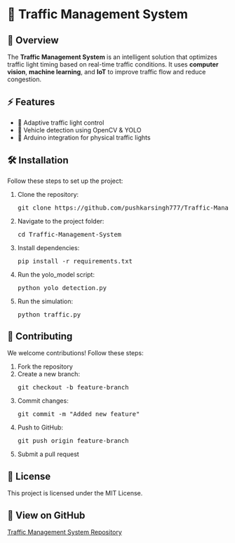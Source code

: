 <!DOCTYPE html>
<html lang="en">
<head>
    <meta charset="UTF-8">
    <meta name="viewport" content="width=device-width, initial-scale=1.0">
    
</head>
<body>

<h1>🚦 Traffic Management System</h1>

<h2>📌 Overview</h2>
<p>
    The <strong>Traffic Management System</strong> is an intelligent solution that optimizes traffic light timing based on real-time traffic conditions.
    It uses <strong>computer vision</strong>, <strong>machine learning</strong>, and <strong>IoT</strong> to improve traffic flow and reduce congestion.
</p>

<h2>⚡ Features</h2>
<ul>
    <li>🔹 Adaptive traffic light control</li>
    <li>🔹 Vehicle detection using OpenCV & YOLO</li>
    <li>🔹 Arduino integration for physical traffic lights</li>
</ul>

<h2>🛠 Installation</h2>
<p>Follow these steps to set up the project:</p>
<ol>
    <li>Clone the repository:</li>
    <pre>git clone https://github.com/pushkarsingh777/Traffic-Management-System.git</pre>

  <li>Navigate to the project folder:</li>
    <pre>cd Traffic-Management-System</pre>

  <li>Install dependencies:</li>
    <pre>pip install -r requirements.txt</pre>

   <li>Run the yolo_model script:</li>
    <pre>python yolo_detection.py</pre>

  <li>Run the simulation:</li>
    <pre>python traffic.py</pre>
</ol>



<h2>🤝 Contributing</h2>
<p>We welcome contributions! Follow these steps:</p>
<ol>
    <li>Fork the repository</li>
    <li>Create a new branch: <pre>git checkout -b feature-branch</pre></li>
    <li>Commit changes: <pre>git commit -m "Added new feature"</pre></li>
    <li>Push to GitHub: <pre>git push origin feature-branch</pre></li>
    <li>Submit a pull request</li>
</ol>

<h2>📜 License</h2>
<p>This project is licensed under the MIT License.</p>

<h2>🔗 View on GitHub</h2>
<p><a href="https://github.com/pushkarsingh777/Traffic-Management-System" target="_blank">Traffic Management System Repository</a></p>

</body>
</html>
